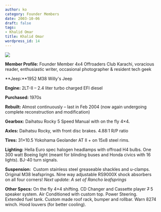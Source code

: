 ```yaml
---
author: ko
category: Founder Members
date: 2003-10-06
draft: false
tags:
- Khalid Omar
title: Khalid Omar
wordpress_id: 14
---
```


![](http://static.flickr.com/23/88312801_954075f744_o.jpg)

**Member Profile:** Founder Member 4x4 Offroaders Club Karachi, voracious reader, enthusiastic writer, occasional photographer & resident tech geek

**Jeep:**1952 M38 Willy's Jeep

**Engine:** 2LT-II – 2.4 liter turbo charged EFI diesel

**Purchased:** 1970s

**Rebuilt:** Almost continuously – last in Feb 2004 (now again undergoing complete reconstruction and modification)

**Gearbox:** Daihatsu Rocky 5 Speed Manual with on the fly 4×4.

**Axles:** Daihatsu Rocky, with front disc brakes. 4.88:1 R/P ratio

**Tires:** 31×10.5 Yokohama Geolander AT II + on 15x8 steel rims.

**Lighting:** Hella Euro spec halogen headlamps with offroad H4 bulbs. One 300 watt Boeing light (meant for blinding buses and Honda civics with 16 lights). BJ-40 turn signals.

**Suspension:**  Custom stainless steel greaseable shackles and u-clamps. Original M38 leafsprings. Nine way adjustable RS9000X shock absorbers on all four corners! *Next update: A set of Rancho leafsprings*

**Other Specs:** On the fly 4×4 shifting. CD Changer and Cassette player ~~7~~ 5 speaker system. Air Conditioned with custom top. Power Steering. Extended fuel tank. Custom made roof rack, bumper and rollbar. Warn 8274 winch. Hood louvers (for better cooling).